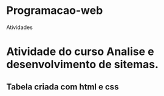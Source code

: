 # Programacao-web
Atividades
# Atividade do curso Analise e desenvolvimento de sitemas.
## Tabela criada com html e css

